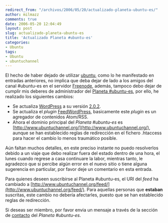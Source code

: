 ```yaml
---
redirect_from: "/archivos/2006/05/20/actualizado-planeta-ubuntu-es/"
author: milmazz
comments: true
date: 2006-05-20 12:04:49
layout: post
slug: actualizado-planeta-ubuntu-es
title: 'Actualizado Planeta #ubuntu-es'
categories:
- Ubuntu
tags:
- Ubuntu
- ubuntuchannel
---
```


El hecho de haber dejado de utilizar [ubuntu](http://www.ubuntu.com), como lo he manifestado en entradas anteriores, no implica que deba dejar de lado a los amigos del canal #ubuntu-es en el servidor [Freenode](http://freenode.net/), además, tampoco debo dejar de cumplir mis deberes de administrador del [Planeta #ubuntu-es](http://www.ubuntuchannel.org/), por ello, he realizado los siguientes cambios:

  * Se actualiza [WordPress](http://wordpress.org/) a su versión [2.0.2](http://wordpress.org/development/2006/03/security-202/).
  * Se actualiza el _plugin_ [FeedWordPress](http://projects.radgeek.com/feedwordpress/), basicamente este _plugin_ es un agregador de contenidos Atom/RSS.
  * Ahora el dominio principal del _Planeta #ubuntu-es_ es [http://www.ubuntuchannel.org/](http://www.ubuntuchannel.org/), aunque se han establecido reglas de redirección en el fichero .htaccess para hacer el cambio lo menos traumático posible.

Aún faltan muchos detalles, en este preciso instante no puedo resolverlos debido a un viaje que debo realizar fuera del estado dentro de una hora, el lunes cuando regrese a casa continuare la labor, mientras tanto, le agradezco que si percibe algún error en el nuevo sitio o tiene alguna sugerencia en particular, por favor deje un comentario en esta entrada.

Para quienes deseen suscribirse al Planeta #ubuntu-es, el URI del _feed_ ha cambiado a [http://www.ubuntuchannel.org/feed/](http://www.ubuntuchannel.org/feed/). Para aquellas personas que **estaban** suscritas, este cambio no debería afectarles, puesto que se han establecido reglas de redirección.

Si deseas ser miembro, por favor envia un mensaje a través de la sección de [contacto](http://www.ubuntuchannel.org/contacto/) del _Planeta #ubuntu-es_.
